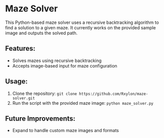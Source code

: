 # Maze Solver
This Python-based maze solver uses a recursive backtracking algorithm to find a solution to a given maze. It currently works on the provided sample image and outputs the solved path.

## Features:
- Solves mazes using recursive backtracking
- Accepts image-based input for maze configuration

## Usage:
1. Clone the repository: `git clone https://github.com/Rxylon/maze-solver.git`
2. Run the script with the provided maze image: `python maze_solver.py`

## Future Improvements:
- Expand to handle custom maze images and formats

